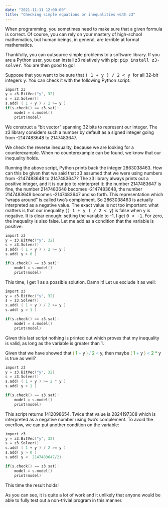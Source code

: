 ```yaml
---
date: "2021-11-11 12:00:00"
title: "Checking simple equations or inequalities with z3"
---
```




When programming, you sometimes need to make sure that a given formula is correct. Of course, you can rely on your mastery of high-school mathematics, but human beings, in general, are terrible at formal mathematics.

Thankfully, you can outsource simple problems to a software library. If you are a Python user, you can install z3 relatively with pip: <tt>pip install z3-solver</tt>. You are then good to go!

Suppose that you want to be sure that <tt> ( 1 + y ) / 2 &lt; y </tt> for all 32-bit integers <tt>y</tt>. You can check it with the following Python script:
```C
import z3
y = z3.BitVec("y", 32)
s = z3.Solver()
s.add( ( 1 + y ) / 2 >= y )
if(s.check() == z3.sat):
    model = s.model()
    print(model)
```


We construct a &ldquo;bit vector&rdquo; spanning 32 bits to represent our integer. The z3 library considers such a number by default as a signed integer going from -2147483648 to 2147483647.

We check the reverse inequality, because we are looking for a counterexample. When no counterexample can be found, we know that our inequality holds.

Running the above script, Python prints back the integer 2863038463. How can this be given that we said that z3 assumed that we were using numbers from -2147483648 to 2147483647?  The z3 library always prints out a positive integer, and it is our job to reinterpret it: the number 2147483647 is fine, the number 2147483648 becomes -2147483648, the number 2147483649 becomes -2147483647 and so forth. This representation which &ldquo;wraps around&rdquo; is called two&rsquo;s complement. So 2863038463 is actually interpreted as a negative value. The exact value is not too important: what matters is that our inequality (<tt>( 1 + y ) / 2 &lt; y</tt>) is false when y is negative. It is clear enough: setting the variable to -1, I get <tt>0 &lt; -1</tt>.  For zero, the inequality is also false. Let me add as a condition that the variable is positive:
```C
import z3
y = z3.BitVec("y", 32)
s = z3.Solver()
s.add( ( 1 + y ) / 2 >= y )
s.add( y > 0 )

if(s.check() == z3.sat):
    model = s.model()
    print(model)
```


This time, I get 1 as a possible solution. Damn it! Let us exclude it as well:
```C
import z3
y = z3.BitVec("y", 32)
s = z3.Solver()
s.add( ( 1 + y ) / 2 >= y )
s.add( y > 1 )

if(s.check() == z3.sat):
    model = s.model()
    print(model)
```


Given this last script nothing is printed out which proves that my inequality is valid, as long as the variable is greater than 1.

Given that we have showed that <span style="color: #808030;">(</span> <span style="color: #008c00;">1</span> <span style="color: #44aadd;">+</span> y <span style="color: #808030;">)</span> <span style="color: #44aadd;">/</span> <span style="color: #008c00;">2</span> <span style="color: #44aadd;">&lt;</span> y, then maybe <span style="color: #808030;">(</span> <span style="color: #008c00;">1</span> <span style="color: #44aadd;">+</span> y <span style="color: #808030;">)</span>  <span style="color: #44aadd;">&lt;</span> <span style="color: #008c00;">2 * </span>y is true as well?
```C
import z3
y = z3.BitVec("y", 32)
s = z3.Solver()
s.add( ( 1 + y ) >= 2 * y )
s.add( y > 1 )

if(s.check() == z3.sat):
    model = s.model()
    print(model)
```


This script returns 1412098654. Twice that value is 2824197308 which is interpreted as a negative number using two&rsquo;s complement. To avoid the overflow, we can put another condition on the variable:
```C
import z3
y = z3.BitVec("y", 32)
s = z3.Solver()
s.add( ( 1 + y ) / 2 >= y )
s.add( y > 0 )
s.add( y <  2147483647/2)

if(s.check() == z3.sat):
    model = s.model()
    print(model)

```


This time the result holds!

As you can see, it is quite a lot of work and it unlikely that anyone would be able to fully test out a non-trivial program in this manner.

